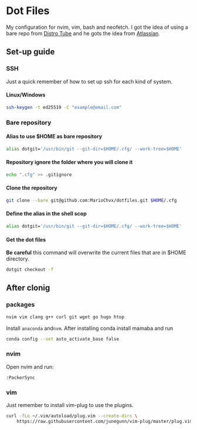 # Dot Files

My configuration for nvim, vim, bash and neofetch. I got the idea of using a bare repo from [Distro Tube](https://www.youtube.com/channel/UCVls1GmFKf6WlTraIb_IaJg) and he gots the idea from [Atlassian](https://www.atlassian.com/git/tutorials/dotfiles).

## Set-up guide

### SSH

Just a quick remember of how to set up ssh for each kind of system.

#### Linux/Windows

```bash
ssh-keygen -t ed25519 -C "example@email.com"
```

### Bare repository

#### Alias to use $HOME as bare repository

```bash
alias dotgit='/usr/bin/git --git-dir=$HOME/.cfg/ --work-tree=$HOME'
```

#### Repository ignore the folder where you will clone it

```bash
echo ".cfg" >> .gitignore
```

#### Clone the repository

```bash
git clone --bare git@github.com:MarioChvx/dotfiles.git $HOME/.cfg
```

#### Define the alias in the shell scop

```bash
alias dotgit='/usr/bin/git --git-dir=$HOME/.cfg/ --work-tree=$HOME'
```

#### Get the dot files

**Be careful** this command will overwrite the current files that are in $HOME directory.

```bash
dotgit checkout -f
```
## After clonig

### packages

```bash
nvim vim clang g++ curl git wget go hugo htop
```
Install `anaconda` and`nvm`. After installing conda install mamaba and run 

```bash
conda config --set auto_activate_base false
```

### nvim

Open nvim and run:

```nvim
:PackerSync
```

### vim

Just remember to install vim-plug to use the plugins.

```bash
curl -fLo ~/.vim/autoload/plug.vim --create-dirs \
    https://raw.githubusercontent.com/junegunn/vim-plug/master/plug.vim
```
